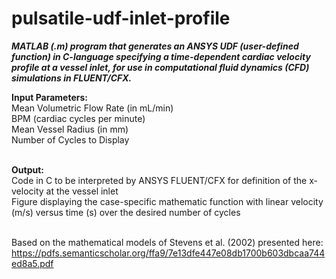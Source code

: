 # pulsatile-udf-inlet-profile
<b><i>MATLAB (.m) program that generates an ANSYS UDF (user-defined function) in C-language specifying a time-dependent cardiac velocity profile at a vessel inlet, for use in computational fluid dynamics (CFD) simulations in FLUENT/CFX.</b></i><br>

<b>Input Parameters:</b><br>
Mean Volumetric Flow Rate (in mL/min)<br>
BPM (cardiac cycles per minute)<br>
Mean Vessel Radius (in mm)<br>
Number of Cycles to Display<br><br>
    
<b>Output:</b><br>
Code in C to be interpreted by ANSYS FLUENT/CFX for definition of the x-velocity at the vessel inlet<br>
Figure displaying the case-specific mathematic function with linear velocity (m/s) versus time (s) over the desired number of cycles<br><br>

Based on the mathematical models of Stevens et al. (2002) presented here:<br>
https://pdfs.semanticscholar.org/ffa9/7e13dfe447e08db1700b603dbcaa744ed8a5.pdf
